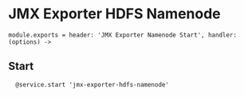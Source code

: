 
# JMX Exporter HDFS Namenode

    module.exports = header: 'JMX Exporter Namenode Start', handler: (options) ->

## Start

      @service.start 'jmx-exporter-hdfs-namenode'
